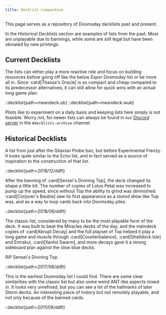 ```yaml
---
title: Decklist Compendium
---
```


This page serves as a repository of Doomsday decklists past and present.

In the _Historical Decklists_ section are examples of lists from the past. Most
are unplayable due to bannings, while some are still legal but have been
obviated by new printings.

## Current Decklists

The lists can either play a more reactive role and focus on building resources
before going off like the below _Esper Doomsday_ list or be more all in. Since
:card[Thassa's Oracle] is so compact and cheap compared to its predecessor
alternatives, it can still allow for quick wins with an actual long game plan.

::decklist{path=meandeck.ub}
::decklist{path=meandeck.wub}

Pilots like to experiment on a daily basis and keeping lists here simply is not
feasible. Worry not, for newer lists can always be found in our [Discord
server][discord] in the `#decklists-archive` channel.

[discord]: https://discord.gg/vajvFXt

## Historical Decklists

A list from just after the Gitaxian Probe ban, but before Experimental Frenzy.
It looks quite similar to the Echo list, and in fact served as a source of
inspiration to the construction of that list.

::decklist{path=2018/12/ddft}

After the banning of :card[Sensei's Divining Top], the deck changed its shape a
little bit. The number of copies of Lotus Petal was increased to pump up the
speed, since without Top the ability to grind was diminished. :card[Conjurer's
Bauble] saw its first appearance as a _stored draw_ like Top was, and as a way
to loop cards back into Doomsday piles.

::decklist{path=2018/06/ddft}

The classic list, considered by many to be the most playable form of the deck.
It was built to beat the Miracles decks of the day, and the maindeck copies of
:card[Abrupt Decay] and the full playset of Top helped it play a long game and
muscle through :card[Counterbalance]. :card[Shelldock Isle] and Emrakul,
:card[Xantid Swarm], and more decays gave it a strong sideboard plan against the
slow blue decks.

RiP Sensei's Divining Top.

::decklist{path=2017/08/ddft}

This is the earliest Doomsday list I could find. There are some clear
similarities with the classic list but also some weird ANT-like aspects mixed
in. It looks very unrefined, but you can see a lot of the hallmarks of later
Storm decks. An interesting piece of history but not remotely playable, and not
only because of the banned cards.

::decklist{path=2011/08/ddft}
